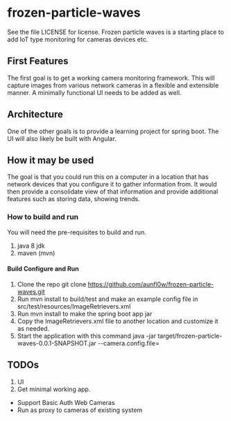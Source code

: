 # frozen-particle-waves
See the file LICENSE for license.
Frozen particle waves is a starting place to add IoT type monitoring for cameras devices etc.  

## First Features
The first goal is to get a working camera monitoring framework.  This will capture images from various 
network cameras in a flexible and extensible manner.  A minimally functional UI needs to be added as well.

## Architecture
One of the other goals is to provide a learning project for spring boot.  The UI will also likely be built with Angular.

## How it may be used
The goal is that you could run this on a computer in a location that has network devices that you configure it 
to gather information from.  It would then provide a consolidate view of that information and provide additional 
features such as storing data, showing trends.

### How to build and run
You will need the pre-requisites to build and run. 

1. java 8 jdk
2. maven (mvn)

#### Build Configure and Run
1. Clone the repo git clone https://github.com/aunfl0w/frozen-particle-waves.git
2. Run mvn install to build/test and make an example config file in src/test/resources/ImageRetrievers.xml 
3. Run mvn install to make the spring boot app jar
4. Copy the ImageRetrievers.xml file to another location and customize it as needed.
5. Start the application with this command
	java -jar target/frozen-particle-waves-0.0.1-SNAPSHOT.jar --camera.config.file=<full path to your file>


## TODOs
1. UI [](https://github.com/aunfl0w/frozen-particle-waves-gui "frozen-particle-waves-gui") 
2. Get minimal working app.
* Support Basic Auth Web Cameras
* Run as proxy to cameras of existing system



